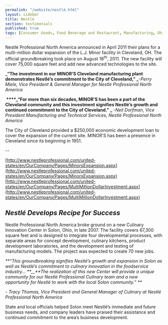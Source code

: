 ```yaml
---
permalink: "/website/nestlé.html"
layout: sidebar
title: Nestlé
section: testimonials
published: true
tags: [Consumer Goods, Food Beverage and Restaurant, Manufacturing, Ohio]
---
```

 
Nestlé Professional North America announced in April 2011 their plans for a multi-million dollar expansion of the L.J. Minor facility in Cleveland, OH. The official groundbreaking took place on August 18<SUP>th</sup>, 2011. The new facility will cover 75,000 square feet and add new advanced technologies to the site. 

**_“The investment in our MINOR’S Cleveland manufacturing plant demonstrates Nestlé’s commitment to the City of Cleveland,”
_**_-Perry Miele, Vice President &amp; General Manager for Nestlé Professional North America_

**_&nbsp;_****_“For more than six decades, MINOR’S has been a part of the Cleveland community and this investment signifies Nestlé’s growth and continued commitment to the City of Cleveland.”
_**_&nbsp;-Neil Dorfman, Vice President Manufacturing and Technical Services, Nestlé Professional North America_

The City of Cleveland provided a $250,000 economic development loan to cover the expansion of the current site. MINOR’S has been a presence in Cleveland since its beginning in 1951. 

--

[http://www.nestleprofessional.com/united-states/en/OurCompany/Pages/MinorsExpansion.aspx](http://www.nestleprofessional.com/united-states/en/OurCompany/Pages/MinorsExpansion.aspx)
[http://www.nestleprofessional.com/united-states/en/OurCompany/Pages/MultiMillionDollarInvestment.aspx](http://www.nestleprofessional.com/united-states/en/OurCompany/Pages/MultiMillionDollarInvestment.aspx)


## _Nestlé Develops Recipe for Success_

Nestlé Professional North America broke ground on a new Culinary Innovation Center in Solon, Ohio, in late 2007. The facility covers 67,300 square feet and is designed to integrate four developmental processes, with separate areas for concept development, culinary kitchens, product development laboratories, and the development and testing of manufacturing models. The project was expected to create 70 new jobs. 

_**“This groundbreaking signifies Nestlé’s growth and expansion in Solon as well as Nestlé’s commitment to culinary innovation in the foodservice industry... **__**The realization of this new Center will provide a unique community for our Nestlé Professional Culinary team and a new opportunity for Nestlé to work with the local Solon community.” **_

_- Tracy Thomas, Vice President and General Manager of Culinary at Nestlé Professional North America_

State and local officials helped Solon meet Nestlé’s immediate and future business needs, and company leaders have praised their assistance and continued commitment to the area’s business development.&nbsp; 
 